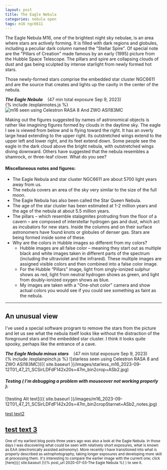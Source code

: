 ```yaml
---
layout: post
title: The Eagle Nebula
categories: nebula open
tags: m16 ngc6611
---
```

The Eagle Nebula M16, one of the brightest night sky nebulae, is an area where stars are actively forming. It is filled with dark regions and globules, including a peculiar dark column named the "Stellar Spire".
Of special note are the "Pillars of Creation" made famous by an early (1995) picture from the Hubble Space Telescope.
The pillars and spire are collapsing clouds of dust and gas being sculpted by intense starlight from  newly formed hot stars.

Those newly-formed stars comprise the embedded star cluster NGC6611 and are the source that  creates  and lights up the cavity in the center of the nebula.

_**The Eagle Nebula**_  &nbsp;&nbsp; (47 min total exposure Sep 9, 2023)<br>
{% include /explainnotes.js %}
<img src = "{{ site.baseurl }}/images/m16_2023-09-12T01_47_21_SCSirLDFdF142x20s=47m_bin2cropStarnet+ASb2.jpg" 
alt = "m16 seen using Celestron RASA 8 And ZWO ASI183MC" 
onmouseover = "this.src='{{ site.baseurl }}/images/m16_2023-09-12T01_47_21_SCSirLDFdF142x20s=47m_bin2cropStarnet+ASb2_notes.jpg'" 
onmouseout = "this.src='{{ site.baseurl }}/images/m16_2023-09-12T01_47_21_SCSirLDFdF142x20s=47m_bin2cropStarnet+ASb2.jpg'" 
/><br>


Making out the figures suggested by names of astronomical objects is rather like imagining figures formed by clouds in the daytime sky. The eagle I see is viewed from below and is flying toward the right. It has an overly large head extending to the upper right. Its outstretched wings extend to the upper left and lower right, and its feet extend down.  Some people see the eagle in the dark cloud above the bright nebula, with outstretched wings diving downward. Others have suggested that the nebula resembles a shamrock, or three-leaf clover. What do you see?

#### Miscellaneous notes and figures:
- The Eagle Nebula and star cluster NGC6611 are about 5700 light years away from us.
- The nebula covers an area of the sky very similar to the size of the full moon.
- The Eagle Nebula has also been called the Star Queen Nebula.
- The age of the star cluster has been estimated at 1-2 million years and the age of the nebula at about 5.5 million years.
- The pillars – which resemble stalagmites protruding from the floor of a cavern – are composed of interstellar hydrogen gas and dust, which act as incubators for new stars. Inside the columns and on their surface astronomers have found knots or globules of denser gas. Stars are being formed inside some of these. 
- Why are the colors in Hubble images so different from my colors?
    * Hubble images are all false color – meaning they start out as multiple black and white images taken in different parts of the spectrum (including the ultraviolet and the infrared). These multiple images are assigned visible colors and then combined into a false color image.  
    * For the Hubble “Pillars” image, light from singly-ionized sulphur shows as red, light from neutral hydrogen  shows as green, and light from doubly-ionized oxygen shows as blue.
    * My images are taken with a "One-shot color" camera and show actual colors you would see if you could see something as faint as the nebula.

-----
## An unusual view
I've used a special software program to remove the stars from the picture and let us see what the nebula itself looks like without the distraction of the foreground stars and the embedded star cluster.  I think it looks quite spooky, perhaps like the entrance of a cave.

_**The Eagle Nebula minus stars**_  &nbsp;&nbsp; (47 min total exposure Sep 9, 2023)<br>
{% include /explainpinch.js %}
![starless seen using Celestron RASA 8 and ZWO ASI183MC]({{ site.baseurl }}/images/starless_m16_2023-09-12T01_47_21_SCSirLDFdF142x20s=47m_bin2crop+ASb2.jpg)

##### Testing ( I'm debugging a problem with mouseover not working properly ):

![testing Alt text]({{ site.baseurl }}/images/m16_2023-09-12T01_47_21_SCSirLDFdF142x20s=47m_bin2cropStarnet+ASb2_notes.jpg)
<br>

<a href="https://howardgrams.github.io/images/m16_2023-09-12T01_47_21_SCSirLDFdF142x20s%3D47m_bin2cropStarnet%2BASb2_notes.jpg">test text2</a>

<a href="{{ site.baseurl }}/images/m16_2023-09-12T01_47_21_SCSirLDFdF142x20s=47m_bin2cropStarnet+ASb2_notes.jpg">test text 3</a>
-----
<sub>
One of my earliest  blog posts three years ago was also a look at the Eagle Nebula.
In those  days I was discovering what could be seen with relatively short exposures, what is known as EAA (electronically assisted astronomy). More recently I have transitioned into what is properly described as astrophotography, taking longer exposures  and developing more skill at processing them.
It's interesting to compare the earlier image with the current one; 
click [here]({{ site.baseurl }}{% post_url 2020-07-03-The Eagle Nebula %} ) to see it.
</sub>